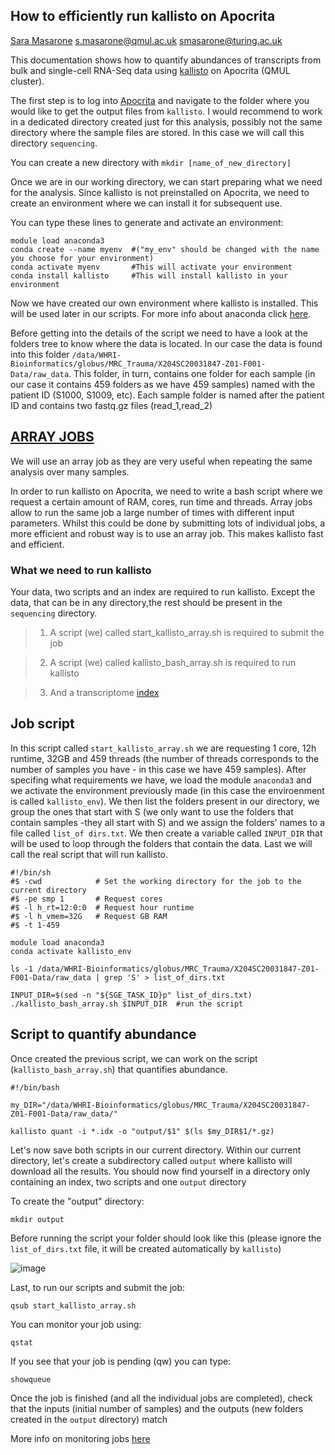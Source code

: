 ## How to efficiently run kallisto on Apocrita

[Sara Masarone](https://www.turing.ac.uk/people/doctoral-students/sara-masarone)            [s.masarone@qmul.ac.uk](mailto:s.masarone@qmul.ac.uk)                        [smasarone@turing.ac.uk](mailto:smasarone@turing.ac.uk)


This documentation shows how to quantify abundances of transcripts from bulk and single-cell RNA-Seq data using [kallisto](https://pachterlab.github.io/kallisto/starting) on Apocrita (QMUL cluster).

The first step is to log into [Apocrita](https://docs.hpc.qmul.ac.uk) and navigate to the folder where you would like to get the output files from `kallisto`. I would recommend to work in a dedicated directory created just for this analysis, possibly not the same directory where the sample files are stored. In this case we will call this directory `sequencing`.

You can create a new directory with
`mkdir [name_of_new_directory]`

Once we are in our working directory, we can start preparing what we need for the analysis.
Since kallisto is not preinstalled on Apocrita, we need to create an environment where we can install it for subsequent use.

You can type these lines to generate and activate an environment:
```{bash}
module load anaconda3
conda create --name myenv  #("my_env" should be changed with the name you choose for your environment)
conda activate myenv       #This will activate your environment
conda install kallisto     #This will install kallisto in your environment
```

Now we have created our own environment where kallisto is installed. This will be used later in our scripts.
For more info about anaconda click [here](https://docs.conda.io/projects/conda/en/latest/user-guide/tasks/manage-environments.html).

Before getting into the details of the script we need to have a look at the folders tree to know where the data is located. In our case the data is found into this folder   `/data/WHRI-Bioinformatics/globus/MRC_Trauma/X204SC20031847-Z01-F001-Data/raw_data`. This folder, in turn, contains one folder for each sample (in our case it contains 459 folders as we have 459 samples) named with the patient ID (S1000, S1009, etc).
Each sample folder is named after the patient ID and contains two fastq.gz files (read_1,read_2)


## [ARRAY JOBS](https://docs.hpc.qmul.ac.uk/using/arrays/)  
We will use an array job as they are very useful when repeating the same analysis over many samples.

In order to run kallisto on Apocrita, we need to write a bash script where we request a certain amount of RAM, cores, run time and threads. Array jobs allow to run the same job a large number of times with different input parameters. Whilst this could be done by submitting lots of individual jobs, a more efficient and robust way is to use an array job. This makes kallisto fast and efficient.

### What we need to run kallisto
Your data, two scripts and an index are required to run kallisto. Except the data, that can be in any directory,the rest should be present in the `sequencing` directory.
> 1) A script (we) called start_kallisto_array.sh is required to submit the job

> 2) A script (we) called kallisto_bash_array.sh is required to run kallisto

> 3) And a transcriptome [index](https://github.com/pachterlab/kallisto-transcriptome-indices)


## Job script
In this script called `start_kallisto_array.sh` we are requesting 1 core, 12h runtime, 32GB and 459 threads (the number of threads corresponds to the number of samples you have - in this case we have 459 samples). After specifing what requirements we have, we load the module `anaconda3` and we activate the environment previously made (in this case the enviroenment is called `kallisto_env`).
We then list the folders present in our directory, we group the ones that start with S (we only want to use the folders that contain samples -they all start with S) and we assign the folders' names to a file called `list_of dirs.txt`.
We then create a variable called `INPUT_DIR` that will be used to loop through the folders that contain the data.
Last we will call the real script that  will run kallisto.

```{bash}
#!/bin/sh
#$ -cwd            # Set the working directory for the job to the current directory
#$ -pe smp 1       # Request cores
#$ -l h_rt=12:0:0  # Request hour runtime
#$ -l h_vmem=32G   # Request GB RAM
#$ -t 1-459

module load anaconda3
conda activate kallisto_env

ls -1 /data/WHRI-Bioinformatics/globus/MRC_Trauma/X204SC20031847-Z01-F001-Data/raw_data | grep 'S' > list_of_dirs.txt

INPUT_DIR=$(sed -n "${SGE_TASK_ID}p" list_of_dirs.txt)
./kallisto_bash_array.sh $INPUT_DIR  #run the script
```

## Script to quantify abundance
Once created the previous script, we can work on the script (`kallisto_bash_array.sh`) that quantifies abundance.

```{bash}
#!/bin/bash

my_DIR="/data/WHRI-Bioinformatics/globus/MRC_Trauma/X204SC20031847-Z01-F001-Data/raw_data/"

kallisto quant -i *.idx -o "output/$1" $(ls $my_DIR$1/*.gz)
```

Let's now save both scripts in our current directory.
Within our current directory, let's create a subdirectory called `output` where kallisto will download all the results.
You should now find yourself in a directory only containing an index, two scripts and one `output` directory

To create the "output" directory:

```{bash}
mkdir output
```
Before running the script your folder should look like this (please ignore the `list_of_dirs.txt` file, it will be created automatically by `kallisto`)


![image](./pic_cluster.png)

Last, to run our scripts and submit the job:
```{bash}
qsub start_kallisto_array.sh
```
You can monitor your job using:
```{bash}
qstat
```
If you see that your job is pending (qw) you can type:
```{bash}
showqueue
```
Once the job is finished (and all the individual jobs are completed), check that the inputs (initial number of samples) and the outputs (new folders created in the `output` directory) match

More info on monitoring jobs [here](https://docs.hpc.qmul.ac.uk/using/monitoringjobs/)

